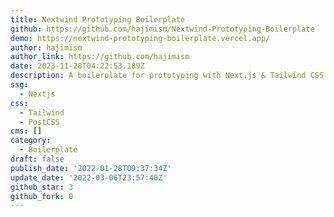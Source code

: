 ```yaml
---
title: Nextwind Prototyping Boilerplate
github: https://github.com/hajimism/Nextwind-Prototyping-Boilerplate
demo: https://nextwind-prototyping-boilerplate.vercel.app/
author: hajimism
author_link: https://github.com/hajimism
date: 2023-11-28T04:22:53.189Z
description: A boilerplate for prototyping with Next.js & Tailwind CSS
ssg:
  - Nextjs
css:
  - Tailwind
  - PostCSS
cms: []
category:
  - Boilerplate
draft: false
publish_date: '2022-01-28T09:37:34Z'
update_date: '2022-03-06T23:57:40Z'
github_star: 3
github_fork: 0
---
```


